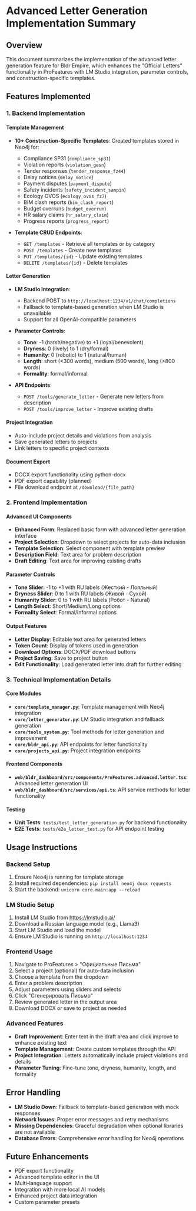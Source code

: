 # Advanced Letter Generation Implementation Summary

## Overview
This document summarizes the implementation of the advanced letter generation feature for Bldr Empire, which enhances the "Official Letters" functionality in ProFeatures with LM Studio integration, parameter controls, and construction-specific templates.

## Features Implemented

### 1. Backend Implementation

#### Template Management
- **10+ Construction-Specific Templates**: Created templates stored in Neo4j for:
  - Compliance SP31 (`compliance_sp31`)
  - Violation reports (`violation_gesn`)
  - Tender responses (`tender_response_fz44`)
  - Delay notices (`delay_notice`)
  - Payment disputes (`payment_dispute`)
  - Safety incidents (`safety_incident_sanpin`)
  - Ecology OVOS (`ecology_ovos_fz7`)
  - BIM clash reports (`bim_clash_report`)
  - Budget overruns (`budget_overrun`)
  - HR salary claims (`hr_salary_claim`)
  - Progress reports (`progress_report`)

- **Template CRUD Endpoints**:
  - `GET /templates` - Retrieve all templates or by category
  - `POST /templates` - Create new templates
  - `PUT /templates/{id}` - Update existing templates
  - `DELETE /templates/{id}` - Delete templates

#### Letter Generation
- **LM Studio Integration**: 
  - Backend POST to `http://localhost:1234/v1/chat/completions`
  - Fallback to template-based generation when LM Studio is unavailable
  - Support for all OpenAI-compatible parameters

- **Parameter Controls**:
  - **Tone**: -1 (harsh/negative) to +1 (loyal/benevolent)
  - **Dryness**: 0 (lively) to 1 (dry/formal)
  - **Humanity**: 0 (robotic) to 1 (natural/human)
  - **Length**: short (<300 words), medium (500 words), long (>800 words)
  - **Formality**: formal/informal

- **API Endpoints**:
  - `POST /tools/generate_letter` - Generate new letters from description
  - `POST /tools/improve_letter` - Improve existing drafts

#### Project Integration
- Auto-include project details and violations from analysis
- Save generated letters to projects
- Link letters to specific project contexts

#### Document Export
- DOCX export functionality using python-docx
- PDF export capability (planned)
- File download endpoint at `/download/{file_path}`

### 2. Frontend Implementation

#### Advanced UI Components
- **Enhanced Form**: Replaced basic form with advanced letter generation interface
- **Project Selection**: Dropdown to select projects for auto-data inclusion
- **Template Selection**: Select component with template preview
- **Description Field**: Text area for problem description
- **Draft Editing**: Text area for improving existing drafts

#### Parameter Controls
- **Tone Slider**: -1 to +1 with RU labels (Жесткий - Лояльный)
- **Dryness Slider**: 0 to 1 with RU labels (Живой - Сухой)
- **Humanity Slider**: 0 to 1 with RU labels (Робот - Natural)
- **Length Select**: Short/Medium/Long options
- **Formality Select**: Formal/Informal options

#### Output Features
- **Letter Display**: Editable text area for generated letters
- **Token Count**: Display of tokens used in generation
- **Download Options**: DOCX/PDF download buttons
- **Project Saving**: Save to project button
- **Edit Functionality**: Load generated letter into draft for further editing

### 3. Technical Implementation Details

#### Core Modules
- **`core/template_manager.py`**: Template management with Neo4j integration
- **`core/letter_generator.py`**: LM Studio integration and fallback generation
- **`core/tools_system.py`**: Tool methods for letter generation and improvement
- **`core/bldr_api.py`**: API endpoints for letter functionality
- **`core/projects_api.py`**: Project integration endpoints

#### Frontend Components
- **`web/bldr_dashboard/src/components/ProFeatures.advanced.letter.tsx`**: Advanced letter generation UI
- **`web/bldr_dashboard/src/services/api.ts`**: API service methods for letter functionality

#### Testing
- **Unit Tests**: `tests/test_letter_generation.py` for backend functionality
- **E2E Tests**: `tests/e2e_letter_test.py` for API endpoint testing

## Usage Instructions

### Backend Setup
1. Ensure Neo4j is running for template storage
2. Install required dependencies: `pip install neo4j docx requests`
3. Start the backend: `uvicorn core.main:app --reload`

### LM Studio Setup
1. Install LM Studio from https://lmstudio.ai/
2. Download a Russian language model (e.g., Llama3)
3. Start LM Studio and load the model
4. Ensure LM Studio is running on `http://localhost:1234`

### Frontend Usage
1. Navigate to ProFeatures > "Официальные Письма"
2. Select a project (optional) for auto-data inclusion
3. Choose a template from the dropdown
4. Enter a problem description
5. Adjust parameters using sliders and selects
6. Click "Сгенерировать Письмо"
7. Review generated letter in the output area
8. Download DOCX or save to project as needed

### Advanced Features
- **Draft Improvement**: Enter text in the draft area and click improve to enhance existing text
- **Template Management**: Create custom templates through the API
- **Project Integration**: Letters automatically include project violations and details
- **Parameter Tuning**: Fine-tune tone, dryness, humanity, length, and formality

## Error Handling
- **LM Studio Down**: Fallback to template-based generation with mock responses
- **Network Issues**: Proper error messages and retry mechanisms
- **Missing Dependencies**: Graceful degradation when optional libraries are not available
- **Database Errors**: Comprehensive error handling for Neo4j operations

## Future Enhancements
- PDF export functionality
- Advanced template editor in the UI
- Multi-language support
- Integration with more local AI models
- Enhanced project data integration
- Custom parameter presets